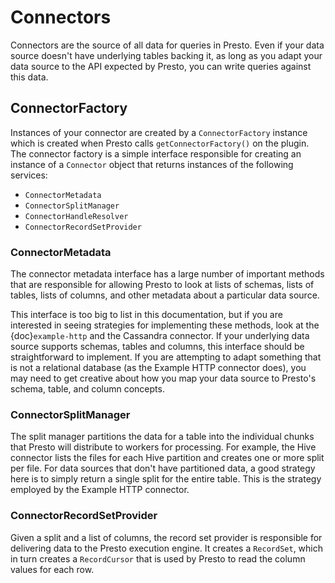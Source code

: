# Connectors

Connectors are the source of all data for queries in Presto. Even if
your data source doesn't have underlying tables backing it, as long as
you adapt your data source to the API expected by Presto, you can write
queries against this data.

## ConnectorFactory

Instances of your connector are created by a `ConnectorFactory`
instance which is created when Presto calls `getConnectorFactory()` on the
plugin. The connector factory is a simple interface responsible for creating an
instance of a `Connector` object that returns instances of the
following services:

- `ConnectorMetadata`
- `ConnectorSplitManager`
- `ConnectorHandleResolver`
- `ConnectorRecordSetProvider`

### ConnectorMetadata

The connector metadata interface has a large number of important
methods that are responsible for allowing Presto to look at lists of
schemas, lists of tables, lists of columns, and other metadata about a
particular data source.

This interface is too big to list in this documentation, but if you
are interested in seeing strategies for implementing these methods,
look at the {doc}`example-http` and the Cassandra connector. If
your underlying data source supports schemas, tables and columns, this
interface should be straightforward to implement. If you are attempting
to adapt something that is not a relational database (as the Example HTTP
connector does), you may need to get creative about how you map your
data source to Presto's schema, table, and column concepts.

### ConnectorSplitManager

The split manager partitions the data for a table into the individual
chunks that Presto will distribute to workers for processing.
For example, the Hive connector lists the files for each Hive
partition and creates one or more split per file.
For data sources that don't have partitioned data, a good strategy
here is to simply return a single split for the entire table. This
is the strategy employed by the Example HTTP connector.

### ConnectorRecordSetProvider

Given a split and a list of columns, the record set provider is
responsible for delivering data to the Presto execution engine.
It creates a `RecordSet`, which in turn creates a `RecordCursor`
that is used by Presto to read the column values for each row.

